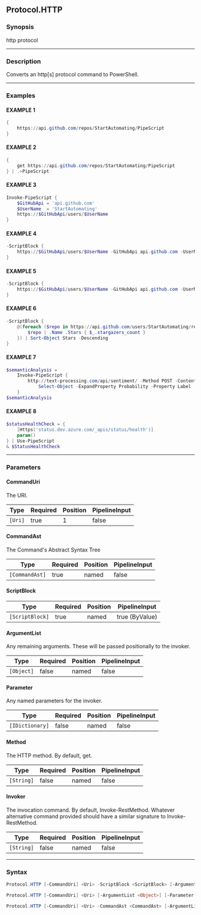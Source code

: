 Protocol.HTTP
-------------




### Synopsis
http protocol



---


### Description

Converts an http[s] protocol command to PowerShell.



---


### Examples
#### EXAMPLE 1
```PowerShell
{
    https://api.github.com/repos/StartAutomating/PipeScript
}
```

#### EXAMPLE 2
```PowerShell
{
    get https://api.github.com/repos/StartAutomating/PipeScript
} | .>PipeScript
```

#### EXAMPLE 3
```PowerShell
Invoke-PipeScript {
    $GitHubApi = 'api.github.com'
    $UserName  = 'StartAutomating'
    https://$GitHubApi/users/$UserName
}
```

#### EXAMPLE 4
```PowerShell
-ScriptBlock {
    https://$GitHubApi/users/$UserName -GitHubApi api.github.com -UserName StartAutomating
}
```

#### EXAMPLE 5
```PowerShell
-ScriptBlock {
    https://$GitHubApi/users/$UserName -GitHubApi api.github.com -UserName StartAutomating
}
```

#### EXAMPLE 6
```PowerShell
-ScriptBlock {
    @(foreach ($repo in https://api.github.com/users/StartAutomating/repos?per_page=100) {
        $repo | .Name .Stars { $_.stargazers_count }
    }) | Sort-Object Stars -Descending
}
```

#### EXAMPLE 7
```PowerShell
$semanticAnalysis = 
    Invoke-PipeScript {
        http://text-processing.com/api/sentiment/ -Method POST -ContentType 'application/x-www-form-urlencoded' -Body "text=amazing!" |
            Select-Object -ExpandProperty Probability -Property Label
    }
$semanticAnalysis
```

#### EXAMPLE 8
```PowerShell
$statusHealthCheck = {
    [Https('status.dev.azure.com/_apis/status/health')]
    param()
} | Use-PipeScript
& $StatusHealthCheck
```



---


### Parameters
#### **CommandUri**

The URI.






|Type   |Required|Position|PipelineInput|
|-------|--------|--------|-------------|
|`[Uri]`|true    |1       |false        |



#### **CommandAst**

The Command's Abstract Syntax Tree






|Type          |Required|Position|PipelineInput|
|--------------|--------|--------|-------------|
|`[CommandAst]`|true    |named   |false        |



#### **ScriptBlock**




|Type           |Required|Position|PipelineInput |
|---------------|--------|--------|--------------|
|`[ScriptBlock]`|true    |named   |true (ByValue)|



#### **ArgumentList**

Any remaining arguments.  These will be passed positionally to the invoker.






|Type      |Required|Position|PipelineInput|
|----------|--------|--------|-------------|
|`[Object]`|false   |named   |false        |



#### **Parameter**

Any named parameters for the invoker.






|Type           |Required|Position|PipelineInput|
|---------------|--------|--------|-------------|
|`[IDictionary]`|false   |named   |false        |



#### **Method**

The HTTP method.  By default, get.






|Type      |Required|Position|PipelineInput|
|----------|--------|--------|-------------|
|`[String]`|false   |named   |false        |



#### **Invoker**

The invocation command.  By default, Invoke-RestMethod.
Whatever alternative command provided should have a similar signature to Invoke-RestMethod.






|Type      |Required|Position|PipelineInput|
|----------|--------|--------|-------------|
|`[String]`|false   |named   |false        |





---


### Syntax
```PowerShell
Protocol.HTTP [-CommandUri] <Uri> -ScriptBlock <ScriptBlock> [-ArgumentList <Object>] [-Parameter <IDictionary>] [-Method <String>] [-Invoker <String>] [<CommonParameters>]
```
```PowerShell
Protocol.HTTP [-CommandUri] <Uri> [-ArgumentList <Object>] [-Parameter <IDictionary>] [-Method <String>] [-Invoker <String>] [<CommonParameters>]
```
```PowerShell
Protocol.HTTP [-CommandUri] <Uri> -CommandAst <CommandAst> [-ArgumentList <Object>] [-Parameter <IDictionary>] [-Method <String>] [-Invoker <String>] [<CommonParameters>]
```
